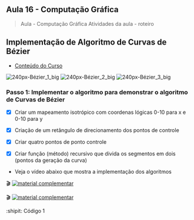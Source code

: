 ## Aula 16 - Computação Gráfica

> Aula - Computação Gráfica
> Atividades da aula - roteiro

## Implementação de Algoritmo de Curvas de Bézier

- [Conteúdo do Curso](https://github.com/marcoswagner-commits/projetos_cg/blob/6ad36f5898322174ec7c05a76d1d8c4e67e97656/ApostilaCG2021_Modulo2.pdf)

![240px-Bézier_1_big](https://user-images.githubusercontent.com/81576640/127547294-48e3ea31-0801-4644-827a-7e322d0ee428.gif)
![240px-Bézier_2_big](https://user-images.githubusercontent.com/81576640/127547286-bd8df0f0-7e61-480f-8dd9-8ca518f28d62.gif)
![240px-Bézier_3_big](https://user-images.githubusercontent.com/81576640/127547295-b1a34444-8f60-426f-bb06-6ae43b735388.gif)


### Passo 1: Implementar o algoritmo para demonstrar o algoritmo de Curvas de Bézier
- [x] Criar um mapeamento isotrópico com coordenas lógicas 0-10 para x e 0-10 para y
- [x] Criação de um retângulo de direcionamento dos pontos de controle
- [x] Criar quatro pontos de ponto controle 
- [x] Criar função (método) recursivo que divida os segmentos em dois (pontos da geração da curva) 


- Veja o vídeo abaixo que mostra a implementação dos algoritmos
 
🎬
[![material complementar](https://github.com/marcoswagner-commits/projetos_cg/blob/5cfc010ea574a440df9f67195aa7c4f89b2efaf9/Capa_Aula_16-17.png)](https://www.youtube.com/watch?v=oyJav6bxeSA)

🎬
[![material complementar](https://github.com/marcoswagner-commits/projetos_cg/blob/5cfc010ea574a440df9f67195aa7c4f89b2efaf9/Capa_Aula_16-17.png)](https://www.youtube.com/watch?v=f86Fw8OHDHk)



:shipit: Código 1
```



```



